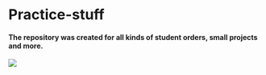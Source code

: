 # Practice-stuff
#### The repository was created for all kinds of student orders, small projects and more.

![](src="https://github.com/RdrStels/Practice-stuff/blob/main/ReadmeStuff/it_doggo.gif")
